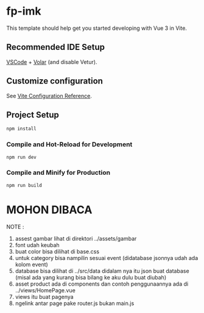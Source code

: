 # fp-imk

This template should help get you started developing with Vue 3 in Vite.

## Recommended IDE Setup

[VSCode](https://code.visualstudio.com/) + [Volar](https://marketplace.visualstudio.com/items?itemName=Vue.volar) (and disable Vetur).

## Customize configuration

See [Vite Configuration Reference](https://vite.dev/config/).

## Project Setup

```sh
npm install
```

### Compile and Hot-Reload for Development

```sh
npm run dev
```

### Compile and Minify for Production

```sh
npm run build
```
# MOHON DIBACA
NOTE :
1. assest gambar lihat di direktori ../assets/gambar
2. font udah keubah
3. buat color bisa dilihat di base.css
4. untuk category bisa nampilin sesuai event (didatabase jsonnya udah ada kolom event)
5. database bisa dilihat di ../src/data didalam nya itu json buat database (misal ada yang kurang bisa bilang ke aku dulu buat diubah)
6. asset product ada di components dan contoh penggunaannya ada di ../views/HomePage.vue
7. views itu buat pagenya
8. ngelink antar page pake router.js bukan main.js
